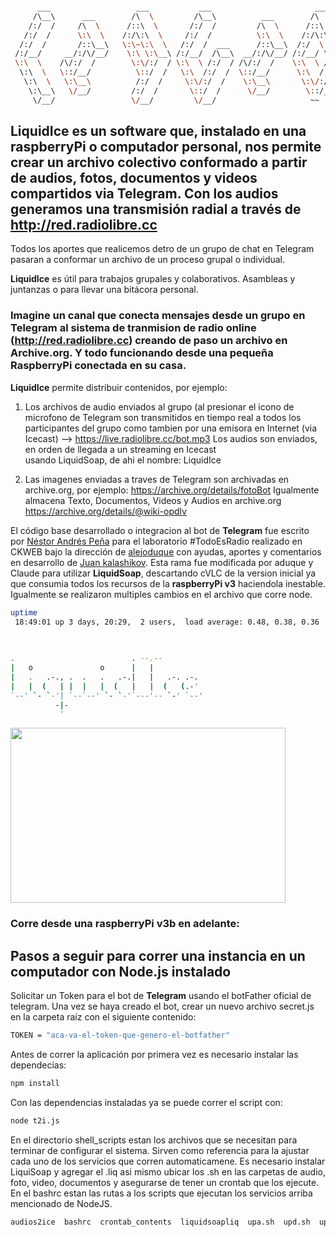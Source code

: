 
```bash

      ___                   ___           ___                       ___                       ___           ___     
     /\__\      ___        /\  \         /\__\          ___        /\  \          ___        /\  \         /\  \    
    /:/  /     /\  \      /::\  \       /:/  /         /\  \      /::\  \        /\  \      /::\  \       /::\  \   
   /:/  /      \:\  \    /:/\:\  \     /:/  /          \:\  \    /:/\:\  \       \:\  \    /:/\:\  \     /:/\:\  \  
  /:/  /       /::\__\   \:\~\:\  \   /:/  /  ___      /::\__\  /:/  \:\__\      /::\__\  /:/  \:\  \   /::\~\:\  \ 
 /:/__/     __/:/\/__/    \:\ \:\__\ /:/__/  /\__\  __/:/\/__/ /:/__/ \:|__|  __/:/\/__/ /:/__/ \:\__\ /:/\:\ \:\__\
 \:\  \    /\/:/  /        \:\/:/  / \:\  \ /:/  / /\/:/  /    \:\  \ /:/  / /\/:/  /    \:\  \  \/__/ \:\~\:\ \/__/
  \:\  \   \::/__/          \::/  /   \:\  /:/  /  \::/__/      \:\  /:/  /  \::/__/      \:\  \        \:\ \:\__\  
   \:\  \   \:\__\          /:/  /     \:\/:/  /    \:\__\       \:\/:/  /    \:\__\       \:\  \        \:\ \/__/  
    \:\__\   \/__/         /:/  /       \::/  /      \/__/        \::/__/      \/__/        \:\__\        \:\__\    
     \/__/                 \/__/         \/__/                     ~~                        \/__/         \/__/    

```



## **LiquidIce** es un software que, instalado en una raspberryPi o computador personal, nos permite crear un archivo colectivo conformado a partir de audios, fotos, documentos y videos compartidos via **Telegram**. Con los audios generamos una transmisión radial a través de http://red.radiolibre.cc

Todos los aportes que realicemos detro de un grupo de chat en Telegram pasaran a conformar un archivo de un proceso grupal o individual. 

**LiquidIce** es útil para trabajos grupales y colaborativos. Asambleas y juntanzas o para llevar una bitácora personal.

### Imagine un canal que conecta mensajes desde un grupo en **Telegram** al sistema de tranmision de radio online (http://red.radiolibre.cc) creando de paso un archivo en **Archive.org**. Y todo funcionando desde una pequeña **RaspberryPi** conectada en su casa.


**LiquidIce** permite distribuir contenidos, por ejemplo: 
1. Los archivos de audio enviados al grupo (al presionar el icono de microfono de Telegram son transmitidos en tiempo real a todos los participantes del grupo como tambien por una emisora en Internet (via Icecast) --> https://live.radiolibre.cc/bot.mp3
Los audios son enviados, en orden de llegada a un streaming en Icecast<br> usando LiquidSoap, de ahi el nombre: LiquidIce


2. Las imagenes enviadas a traves de Telegram son archivadas en archive.org, por ejemplo: https://archive.org/details/fotoBot
Igualmente almacena Texto, Documentos, Videos y Audios en archive.org https://archive.org/details/@wiki-opdlv <br>

El código base desarrollado o integracion al bot de **Telegram** fue escrito por [Néstor Andrés Peña](http://www.nestorandres.com) para el laboratorio #TodoEsRadio realizado en CKWEB bajo la dirección de [alejoduque](https://github.com/alejoduque) con ayudas, aportes y comentarios en desarrollo de [Juan kalashikov](https://github.com/kalashnikov2). Esta rama fue modificada por aduque y Claude para utilizar **LiquidSoap**, descartando cVLC de la version inicial ya que consumia todos los recursos de la **raspberryPi v3** haciendola inestable. Igualmente se realizaron multiples cambios en el archivo que corre node.

```bash
uptime
 18:49:01 up 3 days, 20:29,  2 users,  load average: 0.48, 0.38, 0.36

                                           
                                           
.                          . --.--         
|   o               o      |   |           
|   .   .-., .  .   .   .-.|   |   .-. .-. 
|   |  (   | |  |   |  (   |   |  (   (.-' 
`--' `- `-'| `--`--' `- `-'`---'-- `-' `--'
          -|-                              
           '                               


```

<img src="https://i.pinimg.com/originals/fb/af/14/fbaf1432d8db6ba159a61173ea21b957.gif" width="440" height="280"/> <br>
### Corre desde una raspberryPi v3b en adelante:

## Pasos a seguir para correr una instancia en un computador con Node.js instalado

Solicitar un Token para el bot de **Telegram** usando el botFather oficial de telegram.
Una vez se haya creado el bot, crear un nuevo archivo secret.js en la carpeta raíz con el siguiente contenido:

```bash
TOKEN = "aca-va-el-token-que-genero-el-botfather"
```

Antes de correr la aplicación por primera vez es necesario instalar las dependecias:

```bash
npm install
```

Con las dependencias instaladas ya se puede correr el script con:

```bash
node t2i.js
```

En el directorio shell_scripts estan los archivos que se necesitan para terminar de configurar el sistema. Sirven como referencia para la ajustar cada uno de los servicios que corren automaticamene. Es necesario instalar LiquiSoap y agregar el .liq asi mismo ubicar los .sh en las carpetas de audio, foto, video, documentos y asegurarse de tener un crontab que los ejecute. En el bashrc estan las rutas a los scripts que ejecutan los servicios arriba mencionado de NodeJS.


```bash
audios2ice  bashrc  crontab_contents  liquidsoapliq  upa.sh  upd.sh  upf.sh  upv.sh
```
